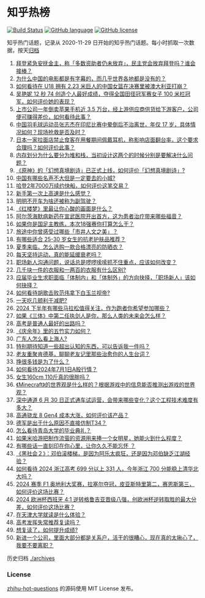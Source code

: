 # 知乎热榜
[![Build Status](https://github.com/ToWeLong/zhihu-hot-questions/workflows/CI/badge.svg)](https://github.com/ToWeLong/zhihu-hot-questions/actions)
[![GitHub language](https://img.shields.io/badge/language-golang-orange.svg)](https://golang.org/)
[![GitHub license](https://img.shields.io/github/license/ToWeLong/zhihu-hot-questions)](https://github.com/ToWeLong/zhihu-hot-questions/blob/main/LICENSE)

知乎热门话题，记录从 2020-11-29 日开始的知乎热门话题。每小时抓取一次数据，按天[归档](./archives)

<!-- BEGIN -->

1. [拜登紧急安抚金主，称「多数资助者仍未放弃」，民主党会放弃拜登吗？谁会接棒？](https://www.zhihu.com/question/660348806)
1. [为什么中国的电影都是有字幕的，而几乎世界各地都是没有的？](https://www.zhihu.com/question/547929535)
1. [如何看待在 U18 拥有 2.23 米巨人的中国女篮在决赛里被澳大利亚打崩？](https://www.zhihu.com/question/660374336)
1. [吴艳妮 12 秒 74 创造个人最好成绩，夺得全国田径冠军赛女子 100 米栏冠军，如何评价她的表现？](https://www.zhihu.com/question/660373598)
1. [上市公司一年倒卖苹果手机近 3.5 万台，经上游供应商供货给下游客户，公司便可赚得差价，如何看待此事？](https://www.zhihu.com/question/660294745)
1. [中国羽毛球运动员张志杰在印尼比赛中晕倒后不治离世，年仅 17 岁，具体情况如何？现场抢救是否及时？](https://www.zhihu.com/question/660416375)
1. [日本一家拉面店禁止食客在用餐期间佩戴耳机，称影响店面翻台率，这个要求合理吗？如何评价此事？](https://www.zhihu.com/question/660351168)
1. [内存划分为什么要分为堆和栈，当初设计这两个的时候分别是要解决什么问题？](https://www.zhihu.com/question/447017261)
1. [《原神》的「幻想真境剧诗」已正式上线，如何评价「幻想真境剧诗」?](https://www.zhihu.com/question/660425475)
1. [中国有哪些名声不大但是一定要去的小城?](https://www.zhihu.com/question/658460528)
1. [哈登2年7000万续约快船，如何评价这笔交易？](https://www.zhihu.com/question/660411259)
1. [新手第一次上高速是什么感觉？](https://www.zhihu.com/question/658668960)
1. [明明不开车为啥还被称为副驾驶？](https://www.zhihu.com/question/654787888)
1. [《红楼梦》里最让你心酸的画面是什么？](https://www.zhihu.com/question/458515278)
1. [阿尔茨海默病新药在宣武医院开出首方，这为患者治疗带来哪些福音？](https://www.zhihu.com/question/660097619)
1. [如果你是国足主教练，本次18强赛你打算怎么干？](https://www.zhihu.com/question/660112124)
1. [旅途中你曾感受过哪些「市井人文之美」？](https://www.zhihu.com/question/570576683)
1. [有哪些适合 25-30 岁女生的抗老护肤品推荐？](https://www.zhihu.com/question/656736577)
1. [夏季来临，怎么选购一款合格漂亮的防晒衣？](https://www.zhihu.com/question/657644492)
1. [每天坚持运动，真的能延缓衰老吗？](https://www.zhihu.com/question/659673601)
1. [职场新人沟通问题，说话总是啰啰嗦嗦抓不住重点，应该如何改变？](https://www.zhihu.com/question/659775360)
1. [几千块一件的衣服和一两百的衣服有什么区别?](https://www.zhihu.com/question/658106220)
1. [应届毕业生求职面临「体制内」和「体制外」的方向抉择，「职场新人」该如何抉择？](https://www.zhihu.com/question/660203041)
1. [如何看待胡歌击败范伟拿下白玉兰视帝?](https://www.zhihu.com/question/660271604)
1. [一天吃几顿利于减肥?](https://www.zhihu.com/question/659580157)
1. [2024 下半年有哪些马拉松值得关注，作为跑者你希望参加哪些？](https://www.zhihu.com/question/658733255)
1. [如果《三体》中第二任执剑人是你，那么人类的未来会怎么样？](https://www.zhihu.com/question/655896830)
1. [高考是普通人最好的出路吗？](https://www.zhihu.com/question/660152274)
1. [《庆余年》里的五竹实力如何？](https://www.zhihu.com/question/360623553)
1. [广东人怎么看上海人?](https://www.zhihu.com/question/626964233)
1. [特别期待知道一些超出认知的东西，可以告诉我一件吗？](https://www.zhihu.com/question/658934991)
1. [老友重聚肯德基，聊聊老友记里那些治愈你的人生台词？](https://www.zhihu.com/question/660090037)
1. [挣很多钱是为了什么？](https://www.zhihu.com/question/658654416)
1. [如何看待2024年7月1日A股行情？](https://www.zhihu.com/question/660066072)
1. [女生160cm 110斤真的很胖吗？](https://www.zhihu.com/question/655810986)
1. [《Minecraft》的世界观是什么样的？根据游戏中的信息能否推测出游戏的世界观？](https://www.zhihu.com/question/416592774)
1. [深中通道 6 月 30 日正式通车试运营，会带来哪些变化？这个工程技术难度有多大？](https://www.zhihu.com/question/660340179)
1. [高通骁龙 8 Gen4 成本大涨，如何评价该产品？](https://www.zhihu.com/question/659941675)
1. [德军是出于什么原因不直接仿制T34？](https://www.zhihu.com/question/660209999)
1. [怎么看待青岛大学的毕业典礼？](https://www.zhihu.com/question/659903590)
1. [如果米哈游把制作流萤的资源用来捧一个女明星，她能火到什么程度？](https://www.zhihu.com/question/658983572)
1. [有哪些话一直刻印在你心里，让你久久不能忘怀 ？](https://www.zhihu.com/question/660311331)
1. [《黑社会２》：邓伯滚楼梯，是因为阿乐太疯狂，还是因为邓伯缺乏江湖经验？](https://www.zhihu.com/question/660065221)
1. [如何看待 2024 浙江高考 699 分以上 331 人，今年浙江 700 分能稳上清华北大吗？](https://www.zhihu.com/question/659954438)
1. [2024 赛季 F1 奥地利大奖赛，拉塞尔夺冠，皮亚斯特里第二，赛恩斯第三，如何评价这场比赛？](https://www.zhihu.com/question/660380135)
1. [2024 欧洲杯西班牙 4:1 逆转格鲁吉亚晋级八强，创欧洲杯逆转取胜的最大分差，如何评价这场比赛？](https://www.zhihu.com/question/660182257)
1. [在天津大学就读是什么体验？](https://www.zhihu.com/question/401647194)
1. [高考发挥失常推荐复读吗？](https://www.zhihu.com/question/659969715)
1. [想复读了，如何提升成绩?](https://www.zhihu.com/question/660019760)
1. [新进一个公司，里面大部分都是关系户，活干的很糟心，现在真的太揪心了，我要不要离职？](https://www.zhihu.com/question/659545540)

<!-- END -->

历史归档 [./archives](./archives)


### License
[zhihu-hot-questions](https://github.com/towelong/zhihu-hot-questions) 的源码使用 MIT License 发布。